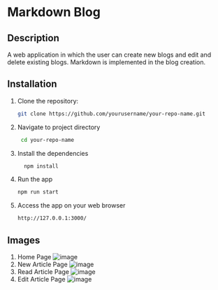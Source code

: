 # Markdown Blog

## Description
A web application in which the user can create new blogs and edit and delete existing blogs. Markdown is implemented in the blog creation.

## Installation
1. Clone the repository:
   ```sh
   git clone https://github.com/yourusername/your-repo-name.git
2. Navigate to project directory
   ```sh
    cd your-repo-name
3. Install the dependencies
   ```sh
     npm install
4. Run the app 
   ```sh
   npm run start
5. Access the app on your web browser
   ```sh
   http://127.0.0.1:3000/

## Images
1. Home Page
   ![image](https://github.com/aniket-mtr/Markdown-Blog/assets/119874419/66bbf142-5dde-4285-a00c-ccc079b48faa)
2. New Article Page
   ![image](https://github.com/aniket-mtr/Markdown-Blog/assets/119874419/6fead2fe-0f06-4eaf-a801-2ddfc04385ab)
3. Read Article Page
   ![image](https://github.com/aniket-mtr/Markdown-Blog/assets/119874419/2bd72783-5712-4e8f-af4f-1114888be0d1)
4. Edit Article Page
   ![image](https://github.com/aniket-mtr/Markdown-Blog/assets/119874419/b807d033-587e-47eb-8678-41ae05805268)


